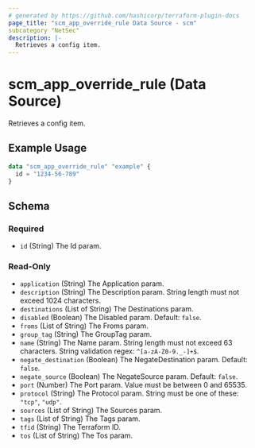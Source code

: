 ```yaml
---
# generated by https://github.com/hashicorp/terraform-plugin-docs
page_title: "scm_app_override_rule Data Source - scm"
subcategory "NetSec"
description: |-
  Retrieves a config item.
---
```


# scm_app_override_rule (Data Source)

Retrieves a config item.

## Example Usage

```terraform
data "scm_app_override_rule" "example" {
  id = "1234-56-789"
}
```

<!-- schema generated by tfplugindocs -->
## Schema

### Required

- `id` (String) The Id param.

### Read-Only

- `application` (String) The Application param.
- `description` (String) The Description param. String length must not exceed 1024 characters.
- `destinations` (List of String) The Destinations param.
- `disabled` (Boolean) The Disabled param. Default: `false`.
- `froms` (List of String) The Froms param.
- `group_tag` (String) The GroupTag param.
- `name` (String) The Name param. String length must not exceed 63 characters. String validation regex: `^[a-zA-Z0-9._-]+$`.
- `negate_destination` (Boolean) The NegateDestination param. Default: `false`.
- `negate_source` (Boolean) The NegateSource param. Default: `false`.
- `port` (Number) The Port param. Value must be between 0 and 65535.
- `protocol` (String) The Protocol param. String must be one of these: `"tcp"`, `"udp"`.
- `sources` (List of String) The Sources param.
- `tags` (List of String) The Tags param.
- `tfid` (String) The Terraform ID.
- `tos` (List of String) The Tos param.
